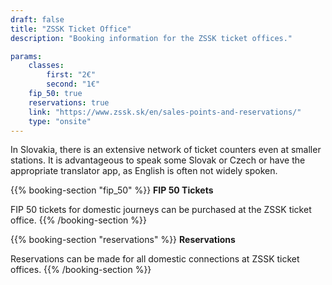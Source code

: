 ```yaml
---
draft: false
title: "ZSSK Ticket Office"
description: "Booking information for the ZSSK ticket offices."

params:
    classes:
        first: "2€"
        second: "1€"
    fip_50: true
    reservations: true
    link: "https://www.zssk.sk/en/sales-points-and-reservations/"
    type: "onsite"
---
```


In Slovakia, there is an extensive network of ticket counters even at smaller stations. It is advantageous to speak some Slovak or Czech or have the appropriate translator app, as English is often not widely spoken.

{{% booking-section "fip_50" %}}
**FIP 50 Tickets**

FIP 50 tickets for domestic journeys can be purchased at the ZSSK ticket office.
{{% /booking-section %}}

{{% booking-section "reservations" %}}
**Reservations**

Reservations can be made for all domestic connections at ZSSK ticket offices.
{{% /booking-section %}}
